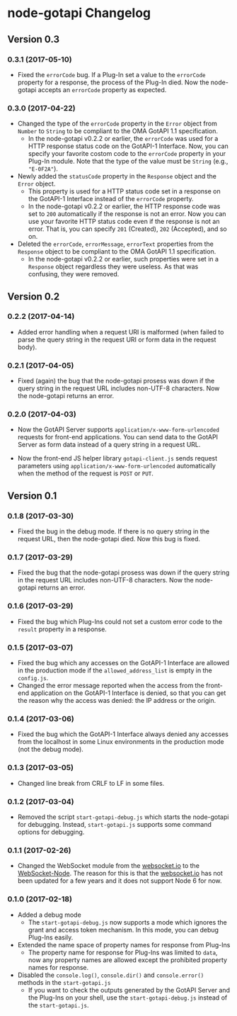 node-gotapi Changelog
======================

## Version 0.3

### 0.3.1 (2017-05-10)

- Fixed the `errorCode` bug. If a Plug-In set a value to the `errorCode` property for a response, the process of the Plug-In died. Now the node-gotapi accepts an `errorCode` property as expected.

### 0.3.0 (2017-04-22)

- Changed the type of the `errorCode` property in the `Error` object from `Number` to `String` to be compliant to the OMA GotAPI 1.1 specification.
  - In the node-gotapi v0.2.2 or earlier, the `errorCode` was used for a HTTP response status code on the GotAPI-1 Interface. Now, you can specify your favorite costom code to the `errorCode` property in your Plug-In module. Note that the type of the value must be `String` (e.g., `"E-0F2A"`).
- Newly added the `statusCode` property in the `Response` object and the `Error` object.
  - This property is used for a HTTP status code set in a response on the GotAPI-1 Interface instead of the `errorCode` property.
  - In the node-gotapi v0.2.2 or earlier, the HTTP response code was set to `200` automatically if the response is not an error. Now you can use your favorite HTTP status code even if the response is not an error. That is, you can specify `201` (Created), `202` (Accepted), and so on.
- Deleted the `errorCode`, `errorMessage`, `errorText` properties from the `Response` object to be compliant to the OMA GotAPI 1.1 specification.
  - In the node-gotapi v0.2.2 or earlier, such properties were set in a `Response` object regardless they were useless. As that was confusing, they were removed.

## Version 0.2

### 0.2.2 (2017-04-14)

- Added error handling when a request URI is malformed (when failed to parse the query string in the request URI or form data in the request body).


### 0.2.1 (2017-04-05)

- Fixed (again) the bug that the node-gotapi prosess was down if the query string in the request URL includes non-UTF-8 characters. Now the node-gotapi returns an error.

### 0.2.0 (2017-04-03)

- Now the GotAPI Server supports `application/x-www-form-urlencoded` requests for front-end applications. You can send data to the GotAPI Server as form data instead of a query string in a request URL.

- Now the front-end JS helper library `gotapi-client.js` sends request parameters using `application/x-www-form-urlencoded` automatically when the method of the request is `POST` or `PUT`.

## Version 0.1

### 0.1.8 (2017-03-30)

- Fixed the bug in the debug mode. If there is no query string in the request URL, then the node-gotapi died. Now this bug is fixed.

### 0.1.7 (2017-03-29)

- Fixed the bug that the node-gotapi prosess was down if the query string in the request URL includes non-UTF-8 characters. Now the node-gotapi returns an error.

### 0.1.6 (2017-03-29)

- Fixed the bug which Plug-Ins could not set a custom error code to the `result` property in a response.

### 0.1.5 (2017-03-07)

- Fixed the bug which any accesses on the GotAPI-1 Interface are allowed in the production mode if the `allowed_address_list` is empty in the `config.js`.
- Changed the error message reported when the access from the front-end application on the GotAPI-1 Interface is denied, so that you can get the reason why the access was denied: the IP address or the origin.

### 0.1.4 (2017-03-06)

- Fixed the bug which the GotAPI-1 Interface always denied any accesses from the localhost in some Linux environments in the production mode (not the debug mode).

### 0.1.3 (2017-03-05)

- Changed line break from CRLF to LF in some files.

### 0.1.2 (2017-03-04)

- Removed the script `start-gotapi-debug.js` which starts the node-gotapi for debugging. Instead, `start-gotapi.js` supports some command options for debugging.

### 0.1.1 (2017-02-26)
- Changed the WebSocket module from the [websocket.io](https://github.com/LearnBoost/websocket.io) to the [WebSocket-Node](https://github.com/theturtle32/WebSocket-Node). The reason for this is that the [websocket.io](https://github.com/LearnBoost/websocket.io) has not been updated for a few years and it does not support Node 6 for now.

### 0.1.0 (2017-02-18)
- Added a debug mode
  - The `start-gotapi-debug.js` now supports a mode which ignores the grant and access token mechanism. In this mode, you can debug Plug-Ins easily.
- Extended the name space of property names for response from Plug-Ins
  - The property name for response for Plug-Ins was limited to `data`, now any property names are allowed except the prohibited property names for response.
- Disabled the `console.log()`, `console.dir()` and `console.error()` methods in the `start-gotapi.js`
  - If you want to check the outputs generated by the GotAPI Server and the Plug-Ins on your shell, use the `start-gotapi-debug.js` instead of the `start-gotapi.js`.
